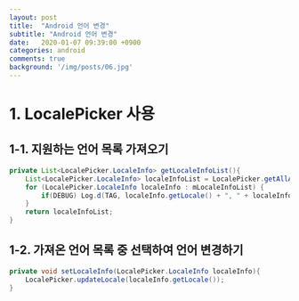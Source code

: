 ```yaml
---
layout: post
title:  "Android 언어 변경"
subtitle: "Android 언어 변경"
date:   2020-01-07 09:39:00 +0900
categories: android
comments: true
background: '/img/posts/06.jpg'
---
```


# 1. **LocalePicker** 사용
## 1-1. 지원하는 언어 목록 가져오기

```java
private List<LocalePicker.LocaleInfo> getLocaleInfoList(){
    List<LocalePicker.LocaleInfo> localeInfoList = LocalePicker.getAllAssetLocales(this, false);
    for (LocalePicker.LocaleInfo localeInfo : mLocaleInfoList) {
        if(DEBUG) Log.d(TAG, localeInfo.getLocale() + ", " + localeInfo.getLabel());
    }
    return localeInfoList;
}
```

## 1-2. 가져온 언어 목록 중 선택하여 언어 변경하기

```java
private void setLocaleInfo(LocalePicker.LocaleInfo localeInfo){
    LocalePicker.updateLocale(localeInfo.getLocale());
}
```